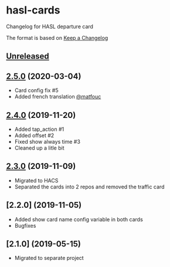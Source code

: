 # hasl-cards

Changelog for HASL departure card

The format is based on [Keep a Changelog][keep-a-changelog]
<!-- and this project adheres to [Semantic Versioning][semantic-versioning]. -->

## [Unreleased]

## [2.5.0] (2020-03-04)

- Card config fix #5
- Added french translation [@matfouc](https://github.com/matfouc)

## [2.4.0] (2019-11-20)

- Added tap_action #1
- Added offset #2
- Fixed show always time #3
- Cleaned up a litle bit

## [2.3.0] (2019-11-09)

- Migrated to HACS
- Separated the cards into 2 repos and removed the traffic card

## [2.2.0] (2019-11-05)

- Added show card name config variable in both cards
- Bugfixes

## [2.1.0] (2019-05-15)

- Migrated to separate project

[keep-a-changelog]: http://keepachangelog.com/en/1.0.0/
[Unreleased]: https://github.com/hasl-platform/lovelace-hasl-departure-card/compare/master...dev
[2.3.0]: https://github.com/hasl-platform/lovelace-hasl-departure-card/releases/tag/v2.3.0
[2.4.0]: https://github.com/hasl-platform/lovelace-hasl-departure-card/releases/tag/v2.4.0
[2.5.0]: https://github.com/hasl-platform/lovelace-hasl-departure-card/releases/tag/v2.5.0